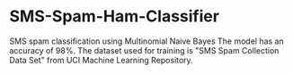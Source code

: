 # SMS-Spam-Ham-Classifier
SMS spam classification using Multinomial Naive Bayes
The model has an accuracy of 98%.
The dataset used for training is "SMS Spam Collection Data Set" from UCI Machine Learning Repository.
